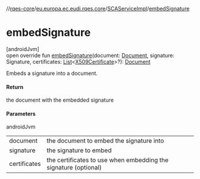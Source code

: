 //[rqes-core](../../../index.md)/[eu.europa.ec.eudi.rqes.core](../index.md)/[SCAServiceImpl](index.md)/[embedSignature](embed-signature.md)

# embedSignature

[androidJvm]\
open override fun [embedSignature](embed-signature.md)(document: [Document](../-document/index.md), signature: Signature, certificates: [List](https://kotlinlang.org/api/latest/jvm/stdlib/kotlin.collections/-list/index.html)&lt;[X509Certificate](https://developer.android.com/reference/kotlin/java/security/cert/X509Certificate.html)&gt;?): [Document](../-document/index.md)

Embeds a signature into a document.

#### Return

the document with the embedded signature

#### Parameters

androidJvm

| | |
|---|---|
| document | the document to embed the signature into |
| signature | the signature to embed |
| certificates | the certificates to use when embedding the signature (optional) |
